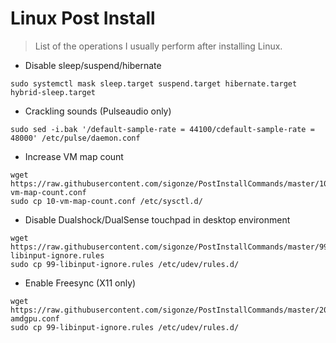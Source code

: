 # Linux Post Install


> List of the operations I usually perform after installing Linux.


* Disable sleep/suspend/hibernate
```
sudo systemctl mask sleep.target suspend.target hibernate.target hybrid-sleep.target
```

* Crackling sounds (Pulseaudio only)
```
sudo sed -i.bak '/default-sample-rate = 44100/cdefault-sample-rate = 48000' /etc/pulse/daemon.conf
```

* Increase VM map count
```
wget https://raw.githubusercontent.com/sigonze/PostInstallCommands/master/10-vm-map-count.conf
sudo cp 10-vm-map-count.conf /etc/sysctl.d/
```

* Disable Dualshock/DualSense touchpad in desktop environment
```
wget https://raw.githubusercontent.com/sigonze/PostInstallCommands/master/99-libinput-ignore.rules
sudo cp 99-libinput-ignore.rules /etc/udev/rules.d/
```

* Enable Freesync (X11 only)
```
wget https://raw.githubusercontent.com/sigonze/PostInstallCommands/master/20-amdgpu.conf
sudo cp 99-libinput-ignore.rules /etc/udev/rules.d/
```
